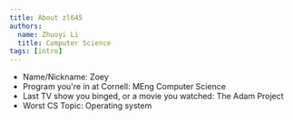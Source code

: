 ```yaml
---
title: About zl645
authors:
  name: Zhuoyi Li
  title: Computer Science
tags: [intro]
---
```


- Name/Nickname: Zoey
- Program you're in at Cornell: MEng Computer Science
- Last TV show you binged, or a movie you watched: The Adam Project
- Worst CS Topic: Operating system

